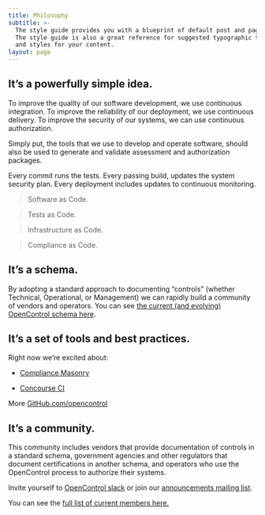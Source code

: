 ```yaml
---
title: Philosophy
subtitle: >-
  The style guide provides you with a blueprint of default post and page styles.
  The style guide is also a great reference for suggested typographic treatment
  and styles for your content.
layout: page
---
```

## It’s a powerfully simple idea.

To improve the quality of our software development, we use continuous integration. To improve the reliability of our deployment, we use continuous delivery. To improve the security of our systems, we can use continuous authorization.

Simply put, the tools that we use to develop and operate software, should also be used to generate and validate assessment and authorization packages.

Every commit runs the tests. Every passing build, updates the system security plan. Every deployment includes updates to continuous monitoring.

> Software as Code.

> Tests as Code.

> Infrastructure as Code.

> Compliance as Code.

## It’s a schema.

By adopting a standard approach to documenting “controls” (whether Technical, Operational, or Management) we can rapidly build a community of vendors and operators. You can see [the current (and evolving) OpenControl schema here](https://github.com/opencontrol/schemas).

## It’s a set of tools and best practices.

Right now we’re excited about:

*   [Compliance Masonry](https://github.com/opencontrol/compliance-masonry)

*   [Concourse CI](https://concourse-ci.org/)

More [GitHub.com/opencontrol](https://github.com/opencontrol)

## It’s a community.

This community includes vendors that provide documentation of controls in a standard schema, government agencies and other regulators that document certifications in another schema, and operators who use the OpenControl process to authorize their systems.

Invite yourself to [OpenControl slack](https://join.slack.com/t/opencontrol/shared_invite/enQtNjM3NDY3NzQ3NjIwLTk2YTc0MmUwMjEyMmMxOTBhZTYwY2JhNDdiOTMwMDUzNjEyZGFlMGNjMDM3M2IyNjkyNzc0YmUxNGMzZWJhNWI) or join our [announcements mailing list](http://eepurl.com/cg0ZE1).

You can see the [full list of current members here.](https://open-control.org/members)
